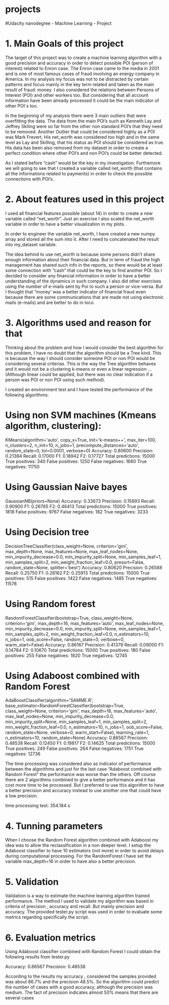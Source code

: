 # projects

#Udacity nanodegree  - Machine Learning - Project
# 1. Main Goals of this project

The target of this project was to create a machine learning algorithm with a good precision and accuracy in order to detect possible POI (person of interest) related to Enron case.  The Enron case came to the media in 2001  and is one of most famous cases of fraud involving an energy company in America. In my analysis my focus was not to be distracted by certain patterns and focus mainly in the key term related and taken as the main result of fraud: money. I also considered the relations between Persons of Interest (POI) and other workers too. But considering that all account information have been already processed it could be the main indicator of other POI`s too.

In the beginning of my analysis there were 3 main outliers that were overfitting the data. The data from the main POI’s such as Kenneth Lay and Jeffrey Skiling were so far from the other non standard POI’s that they need to be removed. Another Outlier that could be considered highly as a POI was Mark Frevert. His net_worth was considered too high and in the same level as Lay and Skilling, that his status as POI should be considered as true. His data has been also removed from my dataset in order to create a perfect condition where other POI’s and non POI’s could be better detected.


As I stated before “cash” would be the key in my investigation. Furthemore we will going to see that I created a variable called net_worth (that contains all the informations related to payments) in order to check the possible connections with POI’s.


# 2. About features used in this project

I used all financial features possible (about 14) in order to create a new variable called “net_worth”.  Just an exercise I also scaled the net_worth variable in order to have a better visualization in my plots. 

In order to engineer the variable net_worth, I have created a new numpy array and stored all the sum into it. After I need to concatenated the result into my_dataset variable.

The idea behind to use net_worth is because some persons didn’t share enough information about their financial  data. But in term of fraud the high management has shared such info in the reports, so there would be at least some connection with “cash” that could be the key to find another POI. So I decided to consider any financial information in order to have a better understanding of the dynamics in such company.  I also did other exercises using the number of e-mails sent by Poi to such a person or vice-versa. But I thought that “money’ was a better indicator of financial fraud even because there are some communications that are made not using electronic mails (e-mails) and are better to do in loco.


# 3.  Algorithms used and reason for that


Thinking about the problem and how I would consider the best algorithm for this problem, I have no doubt that the algorithm should be a Tree kind. This is because the way I should consider someone POI or non POI would be considering several criterias. This is the way the Tree algorithm behaves  and it would not be a clustering k-means or even a linear regression … (Although linear could be applied, but there was no clear indication if a person was POI or non POI using such method).

I created an environment test and I have tested the performance of the following algorithms:

# Using non SVM machines (Kmeans algorithm, clustering):

KMeans(algorithm='auto', copy_x=True, init='k-means++', max_iter=100,
    n_clusters=2, n_init=10, n_jobs=1, precompute_distances='auto',
    random_state=0, tol=0.0001, verbose=0)
        Accuracy: 0.80600       Precision: 0.21384      Recall: 0.17000 F1: 0.18942     F2: 0.17727
        Total predictions: 15000        True positives:  340    False positives: 1250   False negatives: 1660   True negatives: 11750




# Using Gaussian Naive bayes

 
GaussianNB(priors=None)
        Accuracy: 0.33673       Precision: 0.15693      Recall: 0.90900 F1: 0.26765     F2: 0.46413
        Total predictions: 15000        True positives: 1818    False positives: 9767   False negatives:  182   True negatives: 3233



# Using Decision tree

DecisionTreeClassifier(class_weight=None, criterion='gini', max_depth=None,
            max_features=None, max_leaf_nodes=None,
            min_impurity_decrease=0.0, min_impurity_split=None,
            min_samples_leaf=1, min_samples_split=2,
            min_weight_fraction_leaf=0.0, presort=False, random_state=None,
            splitter='best')
        Accuracy: 0.80620       Precision: 0.26588      Recall: 0.25750 F1: 0.26162     F2: 0.25913
        Total predictions: 15000        True positives:  515    False positives: 1422   False negatives: 1485   True negatives: 11578






# Using Random forest 

RandomForestClassifier(bootstrap=True, class_weight=None, criterion='gini',
            max_depth=16, max_features='auto', max_leaf_nodes=None,
            min_impurity_decrease=0.0, min_impurity_split=None,
            min_samples_leaf=1, min_samples_split=2,
            min_weight_fraction_leaf=0.0, n_estimators=10, n_jobs=1,
            oob_score=False, random_state=0, verbose=0, warm_start=False)
        Accuracy: 0.86167       Precision: 0.41379      Recall: 0.09000 F1: 0.14784     F2: 0.10670
        Total predictions: 15000        True positives:  180    False positives:  255   False negatives: 1820   True negatives: 12745



# Using Adaboost combined with Random Forest

AdaBoostClassifier(algorithm='SAMME.R',
          base_estimator=RandomForestClassifier(bootstrap=True, class_weight=None, criterion='gini',
            max_depth=16, max_features='auto', max_leaf_nodes=None,
            min_impurity_decrease=0.0, min_impurity_split=None,
            min_samples_leaf=1, min_samples_split=2,
            min_weight_fraction_leaf=0.0, n_estimators=10, n_jobs=1,
            oob_score=False, random_state=None, verbose=0,
            warm_start=False),
          learning_rate=1, n_estimators=10, random_state=None)
        Accuracy: 0.86567       Precision: 0.48538      Recall: 0.12450 F1: 0.19817     F2: 0.14625
        Total predictions: 15000        True positives:  249    False positives:  264   False negatives: 1751   True negatives: 12736
        
 The time processing was considered also as indicator of performance between the algorithms and just for the last case “Adaboost combined with Random Forest” the performance was worse than the others. Off course there are 2 algorithms combined to give a better performance and it has cost more time to be processed. But I preferred to use this algorithm to have a better precision and accuracy instead  to use another one that could have a low precision.

time processing test: 354.184 s       


# 4. Tunning parameters



When I choose the Random Forest algorithm combined with Adaboost my idea was to allow the reclassification in  a non deeper level. I setup the Adaboost classifier to have 10 estimators (not more) in order to avoid delays during computational processing. For the RandomForest I have set the variable max_depth=16 in order to have also a better precision.



# 5. Validation


Validation is a way to estimate the machine learning algorithm trained performance. The method I used to validate my algorithm was based in criteria of precision , accuracy and recall. But mainly precision and accuracy. The provided tester.py script was used in order to evaluate some metrics regarding specifically the script. 


# 6. Evaluation metrics 

Using Adaboost classifier combined with Random Forest I could obtain the following results from tester.py

Accuracy: 0.86567       Precision: 0.48538 


According to the results my accuracy , considered the samples provided was about 86.7%  and the precision 48.5%. So the algorithm could predict the number of cases with a good accuracy, although the precision was medium. The fact of precision indicates almost 50% means that there are several cases 









